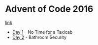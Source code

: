 # Advent of Code 2016

[link](https://adventofcode.com/2016)

- [Day 1](./01/README-01.md) - No Time for a Taxicab
- [Day 2](./02/README-02.md) - Bathroom Security
